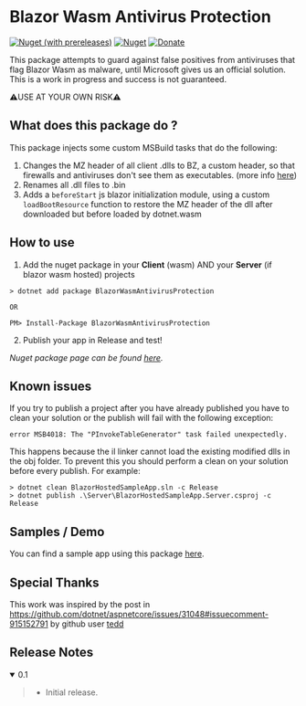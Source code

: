 ﻿# Blazor Wasm Antivirus Protection

[![Nuget (with prereleases)](https://img.shields.io/nuget/vpre/BlazorWasmAntivirusProtection.svg?logo=nuget)](https://www.nuget.org/packages/BlazorWasmAntivirusProtection) [![Nuget](https://img.shields.io/nuget/dt/BlazorWasmAntivirusProtection.svg?logo=nuget)](https://www.nuget.org/packages/BlazorWasmAntivirusProtection) [![Donate](https://img.shields.io/badge/Donate-PayPal-green.svg)](https://www.paypal.com/cgi-bin/webscr?cmd=_donations&business=7CRGWPYB5AKJQ&currency_code=EUR&source=url)

This package attempts to guard against false positives from antiviruses that flag Blazor Wasm as malware, until Microsoft gives us an official solution. 
This is a work in progress and success is not guaranteed. 

⚠️USE AT YOUR OWN RISK⚠️

## What does this package do ?
This package injects some custom MSBuild tasks that do the following:
1. Changes the MZ header of all client .dlls to BZ, a custom header, so that firewalls and antiviruses don't see them as executables. (more info [here](https://en.wikipedia.org/wiki/DOS_MZ_executable))
2. Renames all .dll files to .bin
3. Adds a `beforeStart` js blazor initialization module, using a custom `loadBootResource` function to restore the MZ header of the dll after downloaded but before loaded by dotnet.wasm

## How to use
1. Add the nuget package in your **Client** (wasm) AND your **Server** (if blazor wasm hosted) projects
```
> dotnet add package BlazorWasmAntivirusProtection

OR

PM> Install-Package BlazorWasmAntivirusProtection
```
2. Publish your app in Release and test!

*Nuget package page can be found [here](https://www.nuget.org/packages/BlazorDialog).*

## Known issues
If you try to publish a project after you have already published you have to clean your solution or the publish will fail with the following exception: 

`error MSB4018: The "PInvokeTableGenerator" task failed unexpectedly.`

This happens because the il linker cannot load the existing modified dlls in the obj folder.
To prevent this you should perform a clean on your solution before every publish. For example:
```
> dotnet clean BlazorHostedSampleApp.sln -c Release
> dotnet publish .\Server\BlazorHostedSampleApp.Server.csproj -c Release
```

## Samples / Demo
You can find a sample app using this package [here](https://blazor-antivirus-block.azurewebsites.net/).


## Special Thanks
This work was inspired by the post in https://github.com/dotnet/aspnetcore/issues/31048#issuecomment-915152791  by github user [tedd](https://github.com/tedd)

## Release Notes

<details open="open"><summary>0.1</summary>
    
>- Initial release.
</details>
